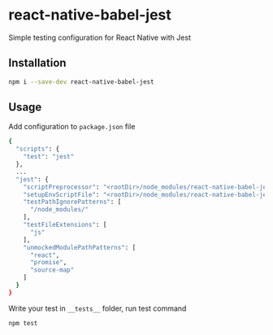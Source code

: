 # react-native-babel-jest
Simple testing configuration for React Native with Jest

## Installation
```bash
npm i --save-dev react-native-babel-jest
```

## Usage
Add configuration to `package.json` file
```bash
{
  "scripts": {
    "test": "jest"
  },
  ...
  "jest": {
    "scriptPreprocessor": "<rootDir>/node_modules/react-native-babel-jest",
    "setupEnvScriptFile": "<rootDir>/node_modules/react-native-babel-jest/env.js",
    "testPathIgnorePatterns": [
      "/node_modules/"
    ],
    "testFileExtensions": [
      "js"
    ],
    "unmockedModulePathPatterns": [
      "react",
      "promise",
      "source-map"
    ]
  }
}
```
Write your test in `__tests__` folder, run test command
```bash
npm test
```
